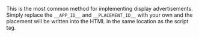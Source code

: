 This is the most common method for implementing display advertisements. Simply replace the ```__APP_ID__``` and ```__PLACEMENT_ID__``` with your own and the placement will be written into the HTML in the same location as the script tag.